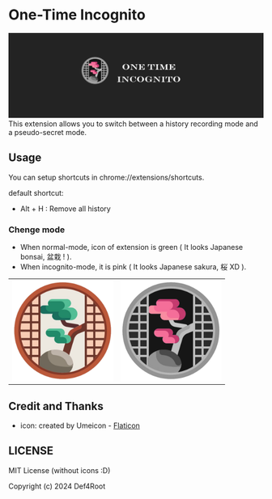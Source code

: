 # One-Time Incognito

![One-Time Incognito](./images/banner.png)
This extension allows you to switch between a history recording mode and a pseudo-secret mode.

## Usage

You can setup shortcuts in chrome://extensions/shortcuts.

default shortcut:

- Alt + H : Remove all history

### Chenge mode

- When normal-mode, icon of extension is green ( It looks Japanese bonsai, 盆栽 ! ).
- When incognito-mode, it is pink ( It looks Japanese sakura, 桜 XD ).

<table>
    <tr>
        <td>
            <img src="./images/normal.png" width="200px">
        </td>
        <td>
            <img src="./images/incognito.png" width="200px">
        </td>
    </tr>
</table>

## Credit and Thanks

- icon: created by Umeicon - [Flaticon](https://www.flaticon.com/)

## LICENSE
MIT License (without icons :D)

Copyright (c) 2024 Def4Root